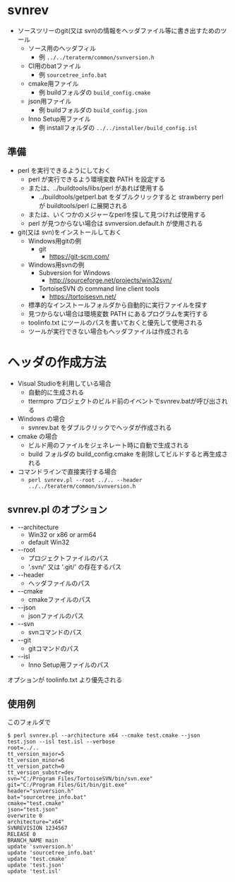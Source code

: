 ﻿# svnrev

- ソースツリーのgit(又は svn)の情報をヘッダファイル等に書き出すためのツール
  - ソース用のヘッダフィル
    - 例 `../../teraterm/common/svnversion.h`
  - CI用のbatファイル
    - 例 `sourcetree_info.bat`
  - cmake用ファイル
    - 例 buildフォルダの `build_config.cmake`
  - json用ファイル
    - 例 buildフォルダの `build_config.json`
  - Inno Setup用ファイル
    - 例 installフォルダの `../../installer/build_config.isl`

## 準備

- perl を実行できるようにしておく
  - perl が実行できるよう環境変数 PATH を設定する
  - または、../buildtools/libs/perl があれば使用する
    - ../buildtools/getperl.bat をダブルクリックすると
      strawberry perl が buildtools/perl に展開される
  - または、いくつかのメジャーなperlを探して見つければ使用する
  - perl が見つからない場合は svnversion.default.h が使用される
- git(又は svn)をインストールしておく
  - Windows用gitの例
    - git
      - https://git-scm.com/
  - Windows用svnの例
    - Subversion for Windows
      - http://sourceforge.net/projects/win32svn/
    - TortoiseSVN の command line client tools
      - https://tortoisesvn.net/
  - 標準的なインストールフォルダから自動的に実行ファイルを探す
  - 見つからない場合は環境変数 PATH にあるプログラムを実行する
  - toolinfo.txt にツールのパスを書いておくと優先して使用される
  - ツールが実行できない場合もヘッダファイルは作成される

# ヘッダの作成方法

- Visual Studioを利用している場合
  - 自動的に生成される
  - ttermpro プロジェクトのビルド前のイベントでsvnrev.batが呼び出される
- Windows の場合
  - svnrev.bat をダブルクリックでヘッダが作成される
- cmake の場合
  - ビルド用のファイルをジェネレート時に自動で生成される
  - build フォルダの build_config.cmake を削除してビルドすると再生成される
- コマンドラインで直接実行する場合
  - `perl svnrev.pl --root ../.. --header ../../teraterm/common/svnversion.h`

## svnrev.pl のオプション

- --architecture
  - Win32 or x86 or arm64
  - default Win32
- --root
  - プロジェクトファイルのパス
  - '.svn/' 又は '.git/' の存在するパス
- --header
  - ヘッダファイルのパス
- --cmake
  - cmakeファイルのパス
- --json
  - jsonファイルのパス
- --svn
  - svnコマンドのパス
- --git
  - gitコマンドのパス
- --isl
  - Inno Setup用ファイルのパス

オプションが toolinfo.txt より優先される

## 使用例

このフォルダで
```
$ perl svnrev.pl --architecture x64 --cmake test.cmake --json test.json --isl test.isl --verbose
root=../..
tt_version_major=5
tt_version_minor=6
tt_version_patch=0
tt_version_substr=dev
svn="C:/Program Files/TortoiseSVN/bin/svn.exe"
git="C:/Program Files/Git/bin/git.exe"
header="svnversion.h"
bat="sourcetree_info.bat"
cmake="test.cmake"
json="test.json"
overwrite 0
architecture="x64"
SVNREVISION 1234567
RELEASE 0
BRANCH_NAME main
update 'svnversion.h'
update 'sourcetree_info.bat'
update 'test.cmake'
update 'test.json'
update 'test.isl'
```
